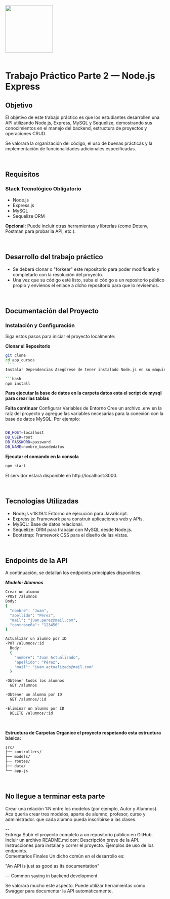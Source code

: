 <img src="assets/utn_logo.svg" width="150">
<br/>
<br/>

# Trabajo Práctico Parte 2 — Node.js Express

## Objetivo

El objetivo de este trabajo práctico es que los estudiantes desarrollen una API utilizando Node.js, Express, MySQL y Sequelize, demostrando sus conocimientos en el manejo del backend, estructura de proyectos y operaciones CRUD.

Se valorará la organización del código, el uso de buenas prácticas y la implementación de funcionalidades adicionales especificadas.

<br/>

## Requisitos

### **Stack Tecnológico Obligatorio**

- Node.js
- Express.js
- MySQL
- Sequelize ORM

**Opcional:** Puede incluir otras herramientas y librerías (como Dotenv, Postman para probar la API, etc.).

<br/>

## Desarrollo del trabajo práctico

- Se deberá clonar o "forkear" este repositorio para poder modificarlo y completarlo con la resolución del proyecto.
- Una vez que su código esté listo, suba el código a un repositorio público propio y envíenos el enlace a dicho repositorio para que lo revisemos.

<br/>

## Documentación del Proyecto

### **Instalación y Configuración**

Siga estos pasos para iniciar el proyecto localmente:

**Clonar el Repositorio**
   ```bash
   git clone 
   cd app_cursos
    ```
Instalar Dependencias Asegúrese de tener instalado Node.js en su máquina. Luego ejecute:

```bash
 npm install

```
**Para ejecutar la base de datos en la carpeta datos esta el script de mysql para crear las tablas** 

**Falta continuar**
Configurar Variables de Entorno Cree un archivo .env en la raíz del proyecto y agregue las variables necesarias para la conexión con la base de datos MySQL. Por ejemplo:

```bash

DB_HOST=localhost
DB_USER=root
DB_PASSWORD=password
DB_NAME=nombre_basededatos

```

**Ejecutar el comando en la consola**
```bash
npm start
```
El servidor estará disponible en http://localhost:3000.

<br/>

## Tecnologías Utilizadas

- Node.js v.18.19.1: Entorno de ejecución para JavaScript.
- Express.js: Framework para construir aplicaciones web y APIs.
- MySQL: Base de datos relacional.
- Sequelize: ORM para trabajar con MySQL desde Node.js.
- Bootstrap: Framework CSS para el diseño de las vistas.
<br/>

## Endpoints de la API 

A continuación, se detallan los endpoints principales disponibles:

***Modelo: Alumnos***

```bash
Crear un alumno
-POST /alumnos
Body:
{
  "nombre": "Juan",
  "apellido": "Pérez",
  "mail": "juan.perez@mail.com",
  "contraseña": "123456"
}

Actualizar un alumno por ID
-PUT /alumnos/:id
  Body:
  {
    "nombre": "Juan Actualizado",
    "apellido": "Pérez",
    "mail": "juan.actualizado@mail.com"
  }

-Obtener todos los alumnos
  GET /alumnos

-Obtener un alumno por ID
  GET /alumnos/:id

-Eliminar un alumno por ID
  DELETE /alumnos/:id

```

<br/>

**Estructura de Carpetas
Organice el proyecto respetando esta estructura básica:**

```bash
src/
├── controllers/
├── models/
├── routes/
├── data/
└── app.js
```

<br/>

## No llegue a terminar esta parte

Crear una relación 1:N entre los modelos (por ejemplo, Autor y Alumnos).
Aca queria crear tres modelos, aparte de alumno, profesor, curso y administrador. que cada alumno pueda inscribirse a las clases.

--
<br/>
Entrega
Subir el proyecto completo a un repositorio público en GitHub.
Incluir un archivo README.md con:
Descripción breve de la API.
Instrucciones para instalar y correr el proyecto.
Ejemplos de uso de los endpoints.
<br/>
Comentarios Finales
Un dicho común en el desarrollo es:

"An API is just as good as its documentation"

— Common saying in backend development

Se valorará mucho este aspecto. Puede utilizar herramientas como Swagger para documentar la API automáticamente.
